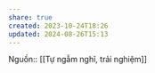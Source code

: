 ```yaml
---
share: true
created: 2023-10-24T18:26
updated: 2024-08-26T15:13
---
```

Nguồn:: [[Tự ngẫm nghĩ, trải nghiệm]]

